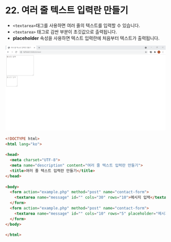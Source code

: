 # 22. 여러 줄 텍스트 입력란 만들기
- `<textarea>`태그를 사용하면 여러 줄의 텍스트를 입력할 수 있습니다.
- `<textarea>` 태그로 감싼 부분이 초깃값으로 출력됩니다.
- **placeholder** 속성을 사용하면 텍스트 입력란에 처음부터 텍스트가 출력됩니다.
  
![여러 줄 텍스트 입력란 만들기](img/22.png)
```html
<!DOCTYPE html>
<html lang="ko">

<head>
  <meta charset="UTF-8">
  <meta name="description" content="여러 줄 텍스트 입력란 만들기">
  <title>여러 줄 텍스트 입력란 만들기</title>
</head>

<body>
  <form action="example.php" method="post" name="contact-form">
    <textarea name="message" id="" cols="30" rows="10">메시지 입력</textarea>
  </form>
  <form action="example.php" method="post" name="contact-form">
    <textarea name="message" id="" cols="10" rows="5" placeholder="메시지 입력"></textarea>
  </form>
</body>

</html>
```